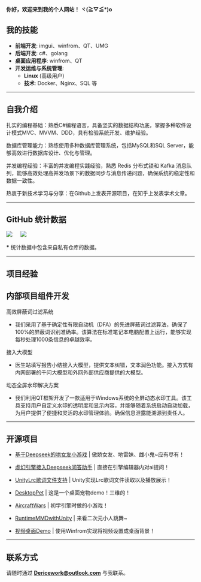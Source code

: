 **你好，欢迎来到我的个人网站！ ヾ(≧▽≦\*)o**

## 我的技能
- **前端开发**: imgui、winfrom、QT、UMG
- **后端开发**: c#、golang
- **桌面应用程序**: winfrom、QT
- **开发运维与系统管理**:
  - **Linux** (高级用户)
  - **技术**: Docker、Nginx、SQL 等

---


## 自我介绍

扎实的编程基础：熟悉C#编程语言，具备坚实的数据结构功底，掌握多种软件设计模式MVC、MVVM、DDD，具有检验系统开发、维护经验。

数据库管理能力：熟练使用多种数据库管理系统，包括MySQL和SQL Server，能够高效进行数据库设计、优化与管理。

并发编程经验：丰富的并发编程实践经验，熟悉 Redis 分布式锁和 Kafka 消息队列，能够高效处理高并发场景下的数据同步与消息传递问题，确保系统的稳定性和数据一致性。

热衷于新技术学习与分享：在Github上发表开源项目，在知乎上发表学术文章。

---

## GitHub 统计数据
[![](https://github-readme-stats.ccs.cool/api?username=DearIcer&theme=rose&show_icons=true&locale=cn)](https://github.com/anuraghazra/github-readme-stats)
&emsp;
[![](https://github-readme-stats.ccs.cool/api/top-langs/?username=DearIcer&theme=rose&show_icons=true&locale=cn&layout=compact)](https://github.com/anuraghazra/github-readme-stats)  

**\*** 统计数据中包含来自私有仓库的数据。

---

## 项目经验

内部项目组件开发
- 
高效屏蔽词过滤系统
- 我们采用了基于确定性有限自动机（DFA）的先进屏蔽词过滤算法，确保了100%的屏蔽词识别准确率。该算法在标准笔记本电脑配置上运行，能够实现每秒处理1000条信息的卓越效率。

接入大模型
- 医生站填写报告小结接入大模型，提供文本纠错，文本润色功能。接入方式有内网部署的千问大模型和外网外部供应商提供的大模型。

动态全屏水印解决方案
- 我们利用QT框架开发了一款适用于Windows系统的全屏动态水印工具。该工具支持用户自定义水印的透明度和显示内容，并能够随着系统启动自动加载，为用户提供了便捷和灵活的水印管理体验。确保信息泄露能溯源到责任人。
---

## 开源项目

- [基于Deepseek的哄女友小游戏](https://github.com/DearIcer/AngryGirlfriendGame) | 傲娇女友、地雷妹、雌小鬼~应有尽有！

- [虚幻引擎接入Deepseek问答助手](https://github.com/DearIcer/UnrealDeepseek) | 直接在引擎编辑器内对ai提问！

- [UnityLrc歌词文件支持](https://github.com/DearIcer/UnityLrcSupport) | Unity实现Lrc歌词文件读取以及播放展示！

- [DesktopPet](https://github.com/DearIcer/DesktopPet) | 这是一个桌面宠物demo！三维的！

- [AircraftWars](https://github.com/DearIcer/AircraftWars) | 初学引擎时做的小游戏！

- [RuntimeMMDwithUnity](https://github.com/DearIcer/RuntimeMMDwithUnity) | 来看二次元小人跳舞~

- [视频桌面Demo](https://github.com/DearIcer/VideoWallpaperDemo) | 使用Winfrom实现将视频设置成桌面背景！
---

## 联系方式
请随时通过 **Dericework@outlook.com** 与我联系。

